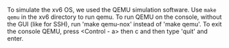 To simulate the xv6 OS, we used the QEMU simulation software. Use `make qemu` in the xv6 directory to run qemu. To run QEMU on the console, without the GUI (like for SSH), run 'make qemu-nox' instead of 'make qemu'.
To exit the console QEMU, press <Control - a> then c and then type 'quit' and enter.
